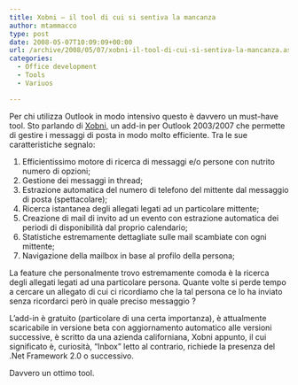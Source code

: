 ```yaml
---
title: Xobni – il tool di cui si sentiva la mancanza
author: mtammacco
type: post
date: 2008-05-07T10:09:09+00:00
url: /archive/2008/05/07/xobni-il-tool-di-cui-si-sentiva-la-mancanza.aspx
categories:
  - Office development
  - Tools
  - Variuos

---
```

Per chi utilizza Outlook in modo intensivo questo è davvero un must-have tool. Sto parlando di [Xobni,][1] un add-in per Outlook 2003/2007 che permette di gestire i messaggi di posta in modo molto efficiente. Tra le sue caratteristiche segnalo:

  1. Efficientissimo motore di ricerca di messaggi e/o persone con nutrito numero di opzioni; 
  2. Gestione dei messaggi in thread; 
  3. Estrazione automatica del numero di telefono del mittente dal messaggio di posta (spettacolare); 
  4. Ricerca istantanea degli allegati legati ad un particolare mittente; 
  5. Creazione di mail di invito ad un evento con estrazione automatica dei periodi di disponibilità dal proprio calendario; 
  6. Statistiche estremamente dettagliate sulle mail scambiate con ogni mittente; 
  7. Navigazione della mailbox in base al profilo della persona;

La feature che personalmente trovo estremamente comoda è la ricerca degli allegati legati ad una particolare persona. Quante volte si perde tempo a cercare un allegato di cui ci ricordiamo che la tal persona ce lo ha inviato senza ricordarci però in quale preciso messaggio ?

L&#8217;add-in è gratuito (particolare di una certa importanza), è attualmente scaricabile in versione beta con aggiornamento automatico alle versioni successive, è scritto da una azienda californiana, Xobni appunto, il cui significato è, curiosità, &#8220;Inbox&#8221; letto al contrario, richiede la presenza del .Net Framework 2.0 o successivo.

Davvero un ottimo tool.

 [1]: http://www.xobni.com